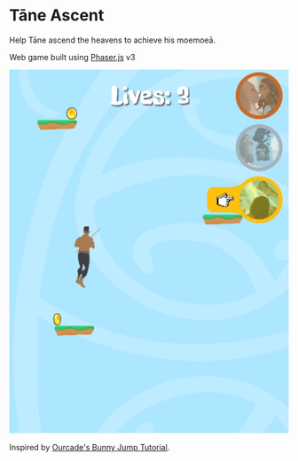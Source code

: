 Tāne Ascent
=================

Help Tāne ascend the heavens to achieve his moemoeā.

Web game built using [Phaser.js](http://phaser.io/) v3

![Tāne Ascent screenshot](https://github.com/tairea/tane-ascent/blob/main/screenshot.PNG?raw=true)

Inspired by [Ourcade's Bunny Jump Tutorial](https://ourcade.co/books/infinite-jumper-phaser3/).
